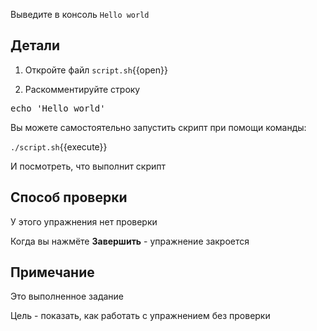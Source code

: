Выведите в консоль `Hello world`

## Детали

1) Откройте файл `script.sh`{{open}}

2) Раскомментируйте строку

<pre class="file" data-filename="./script.sh" data-target="insert" data-marker="# echo 'Hello world'">
echo 'Hello world'
</pre>

Вы можете самостоятельно запустить скрипт при помощи команды:

`./script.sh`{{execute}}

И посмотреть, что выполнит скрипт

## Способ проверки

У этого упражнения нет проверки

Когда вы нажмёте **Завершить** - упражнение закроется

## Примечание

Это выполненное задание

Цель - показать, как работать с упражнением без проверки